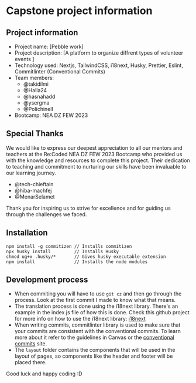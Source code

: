 # Capstone project information

## Project information

-   Project name: [Pebble work]
-   Project description: [A platform to organize diffrent types of volunteer events ]
-   Technology used: Nextjs, TailwindCSS, i18next, Husky, Prettier, Eslint, Commitlinter (Conventional Commits)
-   Team members:
    -   @takidilmi
    -   @Halla24
    -   @hasnahadd
    -   @ysergma
    -   @Polichinell
-   Bootcamp: NEA DZ FEW 2023

## Special Thanks

We would like to express our deepest appreciation to all our mentors and teachers at the Re:Coded NEA DZ FEW 2023 Bootcamp who provided us with the knowledge and resources to complete this project. Their dedication to teaching and commitment to nurturing our skills have been invaluable to our learning journey.

-   @tech-chieftain
-   @hiba-machfej
-   @MenarSelamet

Thank you for inspiring us to strive for excellence and for guiding us through the challenges we faced.

## Installation

```shell
npm install -g commitizen // Installs commitizen
npx husky install         // Installs Husky
chmod ug+x .husky/*       // Gives husky executable extension
npm install               // Installs the node modules
```

## Development process

-   When commiting you will have to use `git cz` and then go through the process. Look at the first commit I made to know what that means.
-   The translation process is done using the i18next library. There's an example in the index.js file of how this is done. Check this github project for more info on how to use the i18next library: [i18next](https://github.com/i18next/next-i18next)
-   When writing commits, commitlinter library is used to make sure that your commits are consistent with the conventional commits. To learn more about it refer to the guidelines in Canvas or the [conventional commits](https://www.conventionalcommits.org/en/v1.0.0/#summary) site.
-   The `layout` folder contains the components that will be used in the layout of pages, so components like the header and footer will be placed there.

Good luck and happy coding :D
